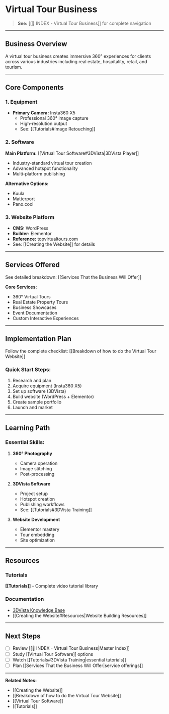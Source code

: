 # Virtual Tour Business

> **See:** [[📍 INDEX - Virtual Tour Business]] for complete navigation

---

## Business Overview

A virtual tour business creates immersive 360° experiences for clients across various industries including real estate, hospitality, retail, and tourism.

---

## Core Components

### 1. Equipment
- **Primary Camera:** Insta360 X5
  - Professional 360° image capture
  - High-resolution output
  - See: [[Tutorials#Image Retouching]]

### 2. Software
**Main Platform:** [[Virtual Tour Software#3DVista|3DVista Player]]
- Industry-standard virtual tour creation
- Advanced hotspot functionality
- Multi-platform publishing

**Alternative Options:**
- Kuula
- Matterport
- Pano.cool

### 3. Website Platform
- **CMS:** WordPress
- **Builder:** Elementor
- **Reference:** topvirtualtours.com
- See: [[Creating the Website]] for details

---

## Services Offered

See detailed breakdown: [[Services That the Business Will Offer]]

**Core Services:**
- 360° Virtual Tours
- Real Estate Property Tours
- Business Showcases
- Event Documentation
- Custom Interactive Experiences

---

## Implementation Plan

Follow the complete checklist: [[Breakdown of how to do the Virtual Tour Website]]

### Quick Start Steps:
1. Research and plan
2. Acquire equipment (Insta360 X5)
3. Set up software (3DVista)
4. Build website (WordPress + Elementor)
5. Create sample portfolio
6. Launch and market

---

## Learning Path

### Essential Skills:
1. **360° Photography**
   - Camera operation
   - Image stitching
   - Post-processing

2. **3DVista Software**
   - Project setup
   - Hotspot creation
   - Publishing workflows
   - See: [[Tutorials#3DVista Training]]

3. **Website Development**
   - Elementor mastery
   - Tour embedding
   - Site optimization

---

## Resources

### Tutorials
**[[Tutorials]]** - Complete video tutorial library

### Documentation
- [3DVista Knowledge Base](https://www.3dvista.com/en/kb/)
- [[Creating the Website#Resources|Website Building Resources]]

---

## Next Steps

- [ ] Review [[📍 INDEX - Virtual Tour Business|Master Index]]
- [ ] Study [[Virtual Tour Software]] options
- [ ] Watch [[Tutorials#3DVista Training|essential tutorials]]
- [ ] Plan [[Services That the Business Will Offer|service offerings]]

---

**Related Notes:**
- [[Creating the Website]]
- [[Breakdown of how to do the Virtual Tour Website]]
- [[Virtual Tour Software]]
- [[Tutorials]]